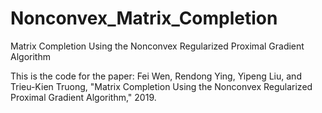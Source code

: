 # Nonconvex_Matrix_Completion
Matrix Completion Using the Nonconvex Regularized Proximal Gradient Algorithm

This is the code for the paper: Fei Wen, Rendong Ying, Yipeng Liu, and Trieu-Kien Truong, "Matrix Completion Using the Nonconvex Regularized Proximal Gradient Algorithm," 2019.
